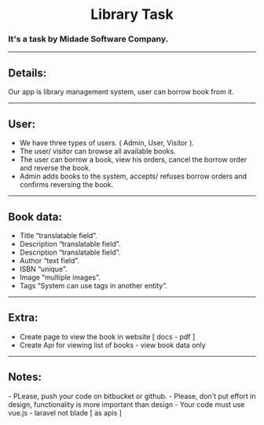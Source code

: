 <h1 style="text-align: center">Library Task</h1>
<h3>It's a task by Midade Software Company.</h3>
<hr>
<h2>Details:</h2>
<p>Our app is library management system, user can borrow book from it.</p>
<hr>
<h2>User:</h2>
<ul>
    <li>We have three types of users. ( Admin, User, Visitor ). </li>
    <li>The user/ visitor can browse all available books. </li>
    <li>The user can borrow a book, view his orders, cancel the borrow order and reverse the book. </li>
    <li>Admin adds books to the system, accepts/ refuses borrow orders and confirms reversing the book.  </li>
</ul>
<hr>
<h2>Book data:</h2>
<ul>
    <li>Title “translatable field”. </li>
    <li>Description “translatable field”. </li>
    <li>Description “translatable field”. </li>
    <li>Author “text field”. </li>
    <li>ISBN “unique”. </li>
    <li>Image “multiple images”. </li>
    <li>Tags “System can use tags in another entity”. </li>
</ul>
<hr>
<h2>Extra:</h2>
<ul>
    <li>Create page to view the book in website [ docs - pdf ]  </li>
    <li>Create Api for viewing list of books - view book data only  </li>
</ul>
<hr>
<h2>Notes:</h2>
- PLease, push your code on bitbucket or github.
- Please, don’t put effort in design, functionality is more important than design
- Your code must use vue.js - laravel  not blade [ as apis ]